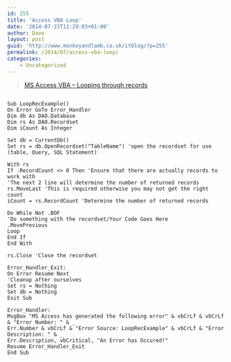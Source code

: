 ```yaml
---
id: 255
title: 'Access VBA Loop'
date: '2014-07-23T11:29:03+01:00'
author: Dave
layout: post
guid: 'http://www.monkeyandlamb.co.uk/itblog/?p=255'
permalink: /2014/07/access-vba-loop/
categories:
    - Uncategorized
---
```


> [MS Access VBA – Looping through records](https://www.devhut.net/2010/06/12/ms-access-vba-looping-through-records/)

<iframe class="wp-embedded-content" data-secret="sPkwRRoNJJ" frameborder="0" height="327" marginheight="0" marginwidth="0" sandbox="allow-scripts" scrolling="no" security="restricted" src="https://www.devhut.net/2010/06/12/ms-access-vba-looping-through-records/embed/#?secret=sPkwRRoNJJ" style="position: absolute; clip: rect(1px, 1px, 1px, 1px);" title="“MS Access VBA – Looping through records” — DEVelopers HUT" width="580"></iframe>

```

Sub LoopRecExample()
On Error GoTo Error_Handler
Dim db As DAO.Database
Dim rs As DAO.Recordset
Dim iCount As Integer

Set db = CurrentDb()
Set rs = db.OpenRecordset("TableName") 'open the recordset for use (table, Query, SQL Statement)

With rs
If .RecordCount <> 0 Then 'Ensure that there are actually records to work with
'The next 2 line will determine the number of returned records
rs.MoveLast 'This is required otherwise you may not get the right count
iCount = rs.RecordCount 'Determine the number of returned records

Do While Not .BOF
'Do something with the recordset/Your Code Goes Here
.MovePrevious
Loop
End If
End With

rs.Close 'Close the recordset

Error_Handler_Exit:
On Error Resume Next
'Cleanup after ourselves
Set rs = Nothing
Set db = Nothing
Exit Sub

Error_Handler:
MsgBox "MS Access has generated the following error" & vbCrLf & vbCrLf & "Error Number: " & _
Err.Number & vbCrLf & "Error Source: LoopRecExample" & vbCrLf & "Error Description: " & _
Err.Description, vbCritical, "An Error has Occured!"
Resume Error_Handler_Exit
End Sub
```